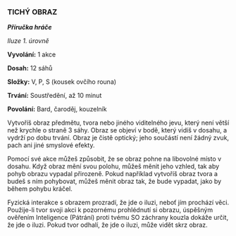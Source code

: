 ### TICHÝ OBRAZ

***Příručka hráče***

*Iluze 1. úrovně*

**Vyvolání:** 1 akce

**Dosah:** 12 sáhů

**Složky:** V, P, S (kousek ovčího rouna)

**Trvání:** Soustředění, až 10 minut

**Povolání:** Bard, čaroděj, kouzelník

Vytvoříš obraz předmětu, tvora nebo jiného viditelného jevu, který není větší než krychle o straně 3 sáhy. Obraz se objeví v bodě, který vidíš v dosahu, a vydrží po dobu trvání. Obraz je čistě optický; jeho součástí není žádný zvuk, pach ani jiné smyslové efekty. 

Pomocí své akce můžeš způsobit, že se obraz pohne na libovolné místo v dosahu. Když obraz mění svou polohu, můžeš měnit jeho vzhled, tak aby pohyb obrazu vypadal přirozeně. Pokud například vytvoříš obraz tvora a budeš s ním pohybovat, můžeš měnit obraz tak, že bude vypadat, jako by během pohybu kráčel. 

Fyzická interakce s obrazem prozradí, že jde o iluzi, neboť jím prochází věci. Použije-li tvor svoji akci k pozornému prohlédnutí si obrazu, úspěšným ověřením Inteligence (Pátrání) proti tvému SO záchrany kouzla dokáže určit, že jde o iluzi. Pokud tvor odhalí, že jde o iluzi, může vidět skrz obraz.